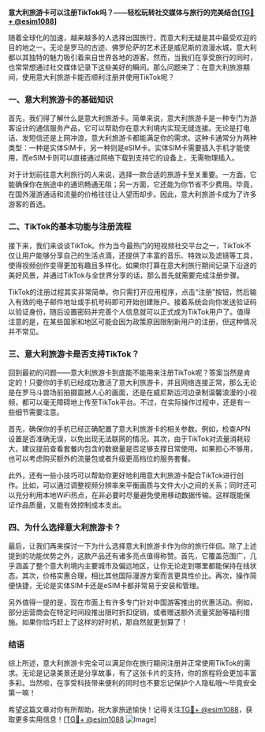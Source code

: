 **意大利旅游卡可以注册TikTok吗？——轻松玩转社交媒体与旅行的完美结合[[TG💪+ @esim1088](https://t.me/s/esim1088)]**

随着全球化的加速，越来越多的人选择出国旅行，而意大利无疑是其中最受欢迎的目的地之一。无论是罗马的古迹、佛罗伦萨的艺术还是威尼斯的浪漫水城，意大利都以其独特的魅力吸引着来自世界各地的游客。然而，当我们在享受旅行的同时，也常常想通过社交媒体记录下这些美好的瞬间。那么问题来了：在意大利旅游期间，使用意大利旅游卡能否顺利注册并使用TikTok呢？

### 一、意大利旅游卡的基础知识

首先，我们得了解什么是意大利旅游卡。简单来说，意大利旅游卡是一种专门为游客设计的通信服务产品，它可以帮助你在意大利境内实现无缝连接。无论是打电话、发短信还是上网冲浪，意大利旅游卡都能满足你的需求。这种卡通常分为两种类型：一种是实体SIM卡，另一种则是eSIM卡。实体SIM卡需要插入手机才能使用，而eSIM卡则可以直接通过网络下载到支持它的设备上，无需物理插入。

对于计划前往意大利旅行的人来说，选择一款合适的旅游卡至关重要。一方面，它能确保你在旅途中的通讯畅通无阻；另一方面，它还能为你节省不少费用。毕竟，在国外漫游通话和流量的价格往往让人望而却步。因此，意大利旅游卡成为了许多游客的首选。

### 二、TikTok的基本功能与注册流程

接下来，我们来谈谈TikTok。作为当今最热门的短视频社交平台之一，TikTok不仅让用户能够分享自己的生活点滴，还提供了丰富的音乐、特效以及滤镜等工具，使得视频创作变得更加有趣且多样化。如果你打算在意大利旅行期间记录下沿途的美好风景，并通过TikTok与全世界分享的话，那么首先就需要完成注册步骤。

TikTok的注册过程其实非常简单。你只需打开应用程序，点击“注册”按钮，然后输入有效的电子邮件地址或手机号码即可开始创建账户。接着系统会向你发送验证码以验证身份，随后设置密码并完善个人信息就可以正式成为TikTok用户了。值得注意的是，在某些国家和地区可能会因为政策原因限制新用户的注册，但这种情况并不常见。

### 三、意大利旅游卡是否支持TikTok？

回到最初的问题——意大利旅游卡到底能不能用来注册TikTok呢？答案当然是肯定的！只要你的手机已经成功激活了意大利旅游卡，并且网络连接正常，那么无论是在罗马斗兽场前拍摄震撼人心的画面，还是在威尼斯运河边录制温馨浪漫的小视频，都可以毫无障碍地上传至TikTok平台。不过，在实际操作过程中，还是有一些细节需要注意。

首先，确保你的手机已经正确配置了意大利旅游卡的相关参数。例如，检查APN设置是否准确无误，以免出现无法联网的情况。其次，由于TikTok对流量消耗较大，建议提前查看套餐内包含的数据量是否足够支撑日常使用。如果担心不够用，也可以考虑购买额外的流量包或者升级更高档位的服务套餐。

此外，还有一些小技巧可以帮助你更好地利用意大利旅游卡配合TikTok进行创作。比如，可以通过调整视频分辨率来平衡画质与文件大小之间的关系；同时还可以充分利用本地WiFi热点，在非必要时尽量避免使用移动数据传输。这样既能保证作品质量，又能有效控制成本支出。

### 四、为什么选择意大利旅游卡？

最后，让我们再来探讨一下为什么选择意大利旅游卡作为你的旅行伴侣。除了上述提到的功能优势之外，这款产品还有诸多亮点值得称赞。首先，它覆盖范围广，几乎涵盖了整个意大利境内主要城市及偏远地区，让你无论走到哪里都能保持在线状态。其次，价格实惠合理，相比其他国际漫游方案而言更具性价比。再次，操作简便快捷，无论是实体SIM卡还是eSIM卡都非常易于安装和管理。

另外值得一提的是，现在市面上有许多专门针对中国游客推出的优惠活动。例如，部分运营商会在特定时间段推出限时折扣促销，或者赠送额外流量奖励等福利措施。如果你恰巧赶上了这样的好时机，那自然就更划算了！

### 结语

综上所述，意大利旅游卡完全可以满足你在旅行期间注册并正常使用TikTok的需求。无论是记录美景还是分享故事，有了这张卡片的支持，你的旅程将会更加丰富多彩。当然啦，在享受科技带来便利的同时也不要忘记保护个人隐私哦～毕竟安全第一嘛！

希望这篇文章对你有所帮助，祝大家旅途愉快！记得关注[TG💪+ @esim1088](https://t.me/s/esim1088)，获取更多实用信息！[[TG💪+ @esim1088](https://t.me/s/esim1088) ![Image](https://i.postimg.cc/4NQfJmqS/Snipaste-2025-05-13-00-14-12.png)]